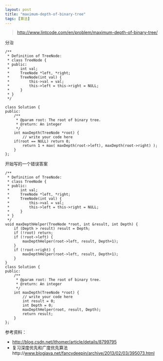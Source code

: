```yaml
---
layout: post
title: "maximum-depth-of-binary-tree"
tags: [算法]
---	
```

	
>http://www.lintcode.com/en/problem/maximum-depth-of-binary-tree/

分治

	/**
	 * Definition of TreeNode:
	 * class TreeNode {
	 * public:
	 *     int val;
	 *     TreeNode *left, *right;
	 *     TreeNode(int val) {
	 *         this->val = val;
	 *         this->left = this->right = NULL;
	 *     }
	 * }
	 */
	 
	class Solution {
	public:
	    /**
	     * @param root: The root of binary tree.
	     * @return: An integer
	     */
	    int maxDepth(TreeNode *root) {
	        // write your code here
	    if(root == NULL) return 0;  
	        return 1 + max( maxDepth(root->left), maxDepth(root->right) ); 
	    }
	};


开始写的一个错误答案

	/**
	 * Definition of TreeNode:
	 * class TreeNode {
	 * public:
	 *     int val;
	 *     TreeNode *left, *right;
	 *     TreeNode(int val) {
	 *         this->val = val;
	 *         this->left = this->right = NULL;
	 *     }
	 * }
	 */
	void maxDepthHelper(TreeNode *root, int &result, int Depth) {
	    if (Depth > result) result = Depth;
	    if (!root) return;
	    if (!root->left) {
	        maxDepthHelper(root->left, result, Depth+1);
	    }
	    if (!root->right) {
	        maxDepthHelper(root->left, result, Depth+1);
	    }
	}
	class Solution {
	public:
	    /**
	     * @param root: The root of binary tree.
	     * @return: An integer
	     */
	    int maxDepth(TreeNode *root) {
	        // write your code here
	        int result = 0;
	        int Depth = 0;
	        maxDepthHelper(root, result, Depth);
	        return result;
	    }
	};


参考资料：

+ http://blog.csdn.net/ithomer/article/details/8799795
+ 复习深度优先和广度优先算法http://www.blogjava.net/fancydeepin/archive/2013/02/03/395073.html